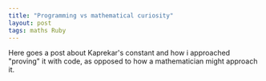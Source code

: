 ```yaml
---
title: "Programming vs mathematical curiosity"
layout: post
tags: maths Ruby
---
```


Here goes a post about Kaprekar's constant and how i approached "proving" it with code, as opposed to how a mathematician might approach it.
